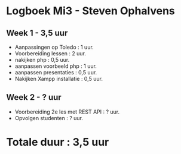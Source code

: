 # Logboek Mi3 - Steven Ophalvens
## Week 1 - 3,5 uur
* Aanpassingen op Toledo : 1 uur.
* Voorbereiding lessen : 2 uur.
* nakijken php : 0,5 uur.
* aanpassen voorbeeld php : 1 uur.
* aanpassen presentaties : 0,5 uur.
* Nakijken Xampp installatie : 0,5 uur.
## Week 2 - ? uur
* Voorbereiding 2e les met REST API : ? uur.
* Opvolgen studenten : ? uur.
# Totale duur : 3,5 uur
